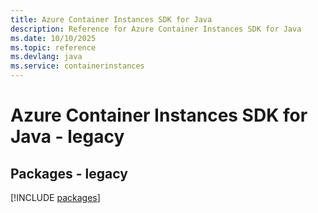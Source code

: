 ```yaml
---
title: Azure Container Instances SDK for Java
description: Reference for Azure Container Instances SDK for Java
ms.date: 10/10/2025
ms.topic: reference
ms.devlang: java
ms.service: containerinstances
---
```

# Azure Container Instances SDK for Java - legacy
## Packages - legacy
[!INCLUDE [packages](container-instances-index.md)]